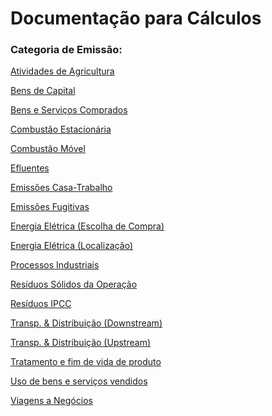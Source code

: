 # Documentação para Cálculos

### Categoria de Emissão:

[Atividades de Agricultura](https://github.com/ZNIT-Tech/documentation/blob/main/Atividades%20de%20Agricultura.md)

[Bens de Capital](https://github.com/ZNIT-Tech/documentation/blob/main/Bens%20de%20Capital.md)

[Bens e Serviços Comprados](https://github.com/ZNIT-Tech/documentation/blob/main/Bens%20e%20Servicos%20Comprados.md)

[Combustão Estacionária](https://github.com/ZNIT-Tech/documentation/blob/main/Combust%C3%A3o%20Estacion%C3%A1ria.md)

[Combustão Móvel](https://github.com/ZNIT-Tech/documentation/blob/main/Combustao%20Movel.md)

[Efluentes](https://github.com/ZNIT-Tech/documentation/blob/main/Efluentes.md)

[Emissões Casa-Trabalho](https://github.com/ZNIT-Tech/documentation/blob/main/Casa-Trabalho.md)

[Emissões Fugitivas](https://github.com/ZNIT-Tech/documentation/blob/main/Emissoes%20Fugitivas.md)

[Energia Elétrica (Escolha de Compra)](https://github.com/ZNIT-Tech/documentation/blob/main/Energia%20Eletrica%20(Escolha%20de%20Compra).md)

[Energia Elétrica (Localização)](https://github.com/ZNIT-Tech/documentation/blob/main/Energia%20Eletrica%20(Localizacao).md)

[Processos Industriais](https://github.com/ZNIT-Tech/documentation/blob/main/Processos%20Industriais.md)

[Resíduos Sólidos da Operação](https://github.com/ZNIT-Tech/documentation/blob/main/Residuos%20Solidos%20da%20Operacao.md)

[Resíduos IPCC](https://github.com/ZNIT-Tech/documentation/blob/main/Residuos%20-%20IPCC.md#dados-obrigat%C3%B3rios-para-c%C3%A1lculo)

[Transp. & Distribuição (Downstream)](https://github.com/ZNIT-Tech/documentation/blob/main/Transporte%20e%20Distribuicao%20(Downstream).md)

[Transp. & Distribuição (Upstream)](https://github.com/ZNIT-Tech/documentation/blob/main/Transporte%20e%20Distribuicao%20(Upstream).md)

[Tratamento e fim de vida de produto](https://github.com/ZNIT-Tech/documentation/blob/main/Tratamento%20e%20fim%20de%20vida%20de%20produto.md)

[Uso de bens e serviços vendidos](https://github.com/ZNIT-Tech/documentation/blob/main/Uso%20de%20bens%20e%20servicos%20vendidos.md)

[Viagens a Negócios](https://github.com/ZNIT-Tech/documentation/blob/main/Viagens%20a%20Neg%C3%B3cios.md)
